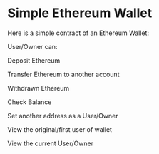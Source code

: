 # Simple Ethereum Wallet

Here is a simple contract of an Ethereum Wallet:

User/Owner can:

Deposit Ethereum

Transfer Ethereum to another account

Withdrawn Ethereum

Check Balance 

Set another address as a User/Owner

View the original/first user of wallet

View the current User/Owner
